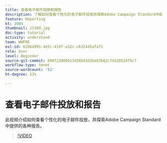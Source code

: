 ```yaml
---
title: 查看电子邮件投放和报告
description: 了解如何查看个性化的电子邮件投放并探索Adobe Campaign Standard中提供的各种报表。
feature: Reporting
kt: 3904
thumbnail: 21389.jpg
doc-type: tutorial
activity: understand
team: WWFRE
exl-id: 629ba991-4e5c-419f-a32c-c632445afaf1
role: User
level: Beginner
source-git-commit: 89df23d00913d36b93d3be03b62c74320524f9c7
workflow-type: tm+mt
source-wordcount: '52'
ht-degree: 23%

---
```


# 查看电子邮件投放和报告

此视频介绍如何查看个性化的电子邮件投放，并探索Adobe Campaign Standard中提供的各种报告。

>[!VIDEO](https://video.tv.adobe.com/v/21389?quality=12&learn=on)
